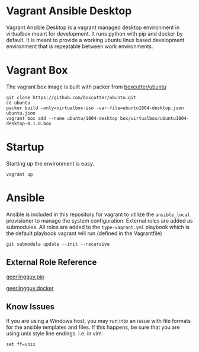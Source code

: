 # Vagrant Ansible Desktop

Vagrant Ansible Desktop is a vagrant managed desktop environment in virtualbox meant for development.  It runs python with pip and docker by default.  It is meant to provide a working ubuntu linux based development environment that is repeatable between work environments.  

# Vagrant Box

The vagrant box image is built with packer from [boxcutter/ubuntu](https://github.com/boxcutter/ubuntu)

```
git clone https://github.com/boxcutter/ubuntu.git
cd ubuntu
packer build -only=virtualbox-iso -var-file=ubuntu1804-desktop.json ubuntu.json
vagrant box add --name ubuntu/1804-desktop box/virtualbox/ubuntu1804-desktop-0.1.0.box
```

# Startup

Starting up the environment is easy.

```
vagrant up
```

# Ansible

Ansible is included in this repository for vagrant to utilize the `ansible_local` provisioner to manage the system configuration.  External roles are added as submodules.  All roles are added to the `type-vagrant.yml` playbook which is the default playbook vagrant will run (defined in the Vagrantfile)

```
git submodule update --init --recursive
```

## External Role Reference

[geerlingguy.pip](https://galaxy.ansible.com/geerlingguy/pip)

[geerlingguy.docker](https://galaxy.ansible.com/geerlingguy/docker)


## Know Issues

If you are using a Windows host, you may run into an issue with file formats
for the ansible templates and files.  If this happens, be sure that you are
using unix style line endings.  i.e. in vim:

```
set ff=unix
```
